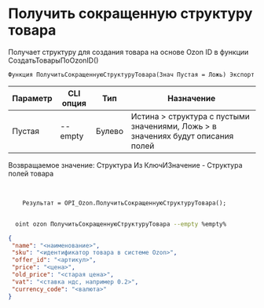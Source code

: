 ﻿---
sidebar_position: 13
---

# Получить сокращенную структуру товара
 Получает структуру для создания товара на основе Ozon ID в функции СоздатьТоварыПоOzonID()



`Функция ПолучитьСокращеннуюСтруктуруТовара(Знач Пустая = Ложь) Экспорт`

  | Параметр | CLI опция | Тип | Назначение |
  |-|-|-|-|
  | Пустая | --empty | Булево | Истина > структура с пустыми значениями, Ложь > в значениях будут описания полей |

  
  Возвращаемое значение:   Структура Из КлючИЗначение - Структура полей товара

<br/>




```bsl title="Пример кода"
    Результат = OPI_Ozon.ПолучитьСокращеннуюСтруктуруТовара();
```



```sh title="Пример команды CLI"
    
  oint ozon ПолучитьСокращеннуюСтруктуруТовара --empty %empty%

```

```json title="Результат"
{
 "name": "<наименование>",
 "sku": "<идентификатор товара в системе Ozon>",
 "offer_id": "<артикул>",
 "price": "<цена>",
 "old_price": "<старая цена>",
 "vat": "<ставка ндс, например 0.2>",
 "currency_code": "<валюта>"
}
```
